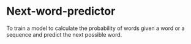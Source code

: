 # Next-word-predictor
To train a model to calculate the probability of words given a word or a sequence and predict the next possible word.
